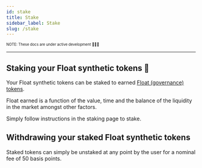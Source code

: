 ```yaml
---
id: stake
title: Stake
sidebar_label: Stake
slug: /stake
---
```


<sub><sup> NOTE: These docs are under active development 👷‍♀️👷 </sup></sub>

---

## Staking your Float synthetic tokens 🏦

Your Float synthetic tokens can be staked to earned [Float (governance) tokens](/docs/float-token).

Float earned is a function of the value, time and the balance of the liquidity in the market amongst other factors.

Simply follow instructions in the staking page to stake.

## Withdrawing your staked Float synthetic tokens

Staked tokens can simply be unstaked at any point by the user for a nominal fee of 50 basis points.
